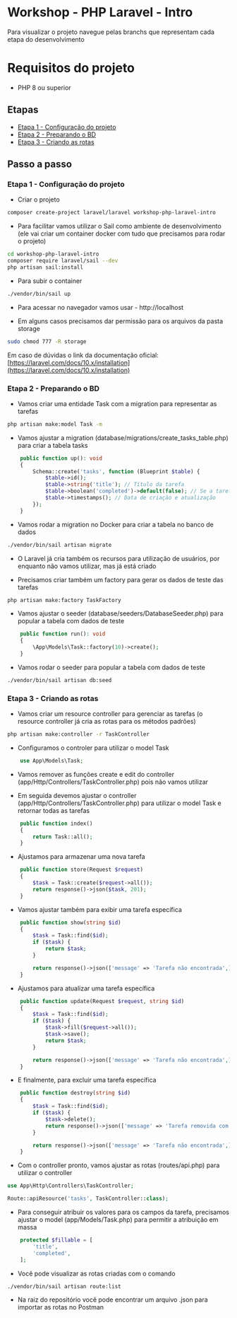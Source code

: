# Workshop - PHP Laravel - Intro
Para visualizar o projeto navegue pelas branchs que representam cada etapa do desenvolvimento

# Requisitos do projeto
- PHP 8 ou superior

## Etapas

- [Etapa 1 - Configuração do projeto](https://github.com/felipez3r0/workshop-php-laravel-intro/tree/etapa1-configuracao)
- [Etapa 2 - Preparando o BD](https://github.com/felipez3r0/workshop-php-laravel-intro/tree/etapa2-preparando-o-bd)
- [Etapa 3 - Criando as rotas](https://github.com/felipez3r0/workshop-php-laravel-intro/tree/etapa3-criando-rotas)

## Passo a passo

### Etapa 1 - Configuração do projeto

- Criar o projeto
```bash
composer create-project laravel/laravel workshop-php-laravel-intro
```

- Para facilitar vamos utilizar o Sail como ambiente de desenvolvimento (ele vai criar um container docker com tudo que precisamos para rodar o projeto)
```bash
cd workshop-php-laravel-intro
composer require laravel/sail --dev
php artisan sail:install
```

- Para subir o container
```bash
./vendor/bin/sail up
```

- Para acessar no navegador vamos usar - http://localhost

- Em alguns casos precisamos dar permissão para os arquivos da pasta storage
```bash
sudo chmod 777 -R storage
```

Em caso de dúvidas o link da documentação oficial: [https://laravel.com/docs/10.x/installation](https://laravel.com/docs/10.x/installation)

### Etapa 2 - Preparando o BD

- Vamos criar uma entidade Task com a migration para representar as tarefas
```bash
php artisan make:model Task -m
```

- Vamos ajustar a migration (database/migrations/create_tasks_table.php) para criar a tabela tasks
```php
    public function up(): void
    {
        Schema::create('tasks', function (Blueprint $table) {
            $table->id();
            $table->string('title'); // Título da tarefa
            $table->boolean('completed')->default(false); // Se a tarefa foi concluída
            $table->timestamps(); // Data de criação e atualização
        });
    }
```

- Vamos rodar a migration no Docker para criar a tabela no banco de dados
```bash
./vendor/bin/sail artisan migrate
```

- O Laravel já cria também os recursos para utilização de usuários, por enquanto não vamos utilizar, mas já está criado

- Precisamos criar também um factory para gerar os dados de teste das tarefas
```bash
php artisan make:factory TaskFactory
```

- Vamos ajustar o seeder (database/seeders/DatabaseSeeder.php) para popular a tabela com dados de teste
```php
    public function run(): void
    {
        \App\Models\Task::factory(10)->create();
    }
```

- Vamos rodar o seeder para popular a tabela com dados de teste
```bash
./vendor/bin/sail artisan db:seed
```

### Etapa 3 - Criando as rotas

- Vamos criar um resource controller para gerenciar as tarefas (o resource controller já cria as rotas para os métodos padrões)
```bash
php artisan make:controller -r TaskController
```

- Configuramos o controler para utilizar o model Task
```php
    use App\Models\Task;
```

- Vamos remover as funções create e edit do controller (app/Http/Controllers/TaskController.php) pois não vamos utilizar

- Em seguida devemos ajustar o controller (app/Http/Controllers/TaskController.php) para utilizar o model Task e retornar todas as tarefas
```php
    public function index()
    {
        return Task::all();
    }
```

- Ajustamos para armazenar uma nova tarefa
```php
    public function store(Request $request)
    {
        $task = Task::create($request->all());
        return response()->json($task, 201);
    }
```

- Vamos ajustar também para exibir uma tarefa específica
```php
    public function show(string $id)
    {
        $task = Task::find($id);
        if ($task) {
            return $task;
        }

        return response()->json(['message' => 'Tarefa não encontrada',], 404);
    }
```

- Ajustamos para atualizar uma tarefa específica
```php
    public function update(Request $request, string $id)
    {
        $task = Task::find($id);
        if ($task) {
            $task->fill($request->all());
            $task->save();
            return $task;
        }

        return response()->json(['message' => 'Tarefa não encontrada',], 404);
    }
```

- E finalmente, para excluir uma tarefa específica
```php
    public function destroy(string $id)
    {
        $task = Task::find($id);
        if ($task) {
            $task->delete();
            return response()->json(['message' => 'Tarefa removida com sucesso',], 200);
        }

        return response()->json(['message' => 'Tarefa não encontrada',], 404);
    }
```

- Com o controller pronto, vamos ajustar as rotas (routes/api.php) para utilizar o controller
```php
use App\Http\Controllers\TaskController;

Route::apiResource('tasks', TaskController::class);
```

- Para conseguir atribuir os valores para os campos da tarefa, precisamos ajustar o model (app/Models/Task.php) para permitir a atribuição em massa
```php
    protected $fillable = [
        'title',
        'completed',
    ];
```

- Você pode visualizar as rotas criadas com o comando
```bash
./vendor/bin/sail artisan route:list
```

- Na raiz do repositório você pode encontrar um arquivo .json para importar as rotas no Postman
